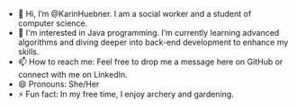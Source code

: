 - 👋 Hi, I’m @KarinHuebner. I am a social worker and a student of computer science.
- 🌱 I'm interested in Java programming. I’m currently learning advanced algorithms and diving deeper into back-end development to enhance my skills.
- 📫 How to reach me: Feel free to drop me a message here on GitHub or connect with me on LinkedIn. 
- 😄 Pronouns: She/Her
- ⚡ Fun fact: In my free time, I enjoy archery and gardening. 

<!---
KarinHuebner/KarinHuebner is a ✨ special ✨ repository because its `README.md` (this file) appears on your GitHub profile.
You can click the Preview link to take a look at your changes.
--->
